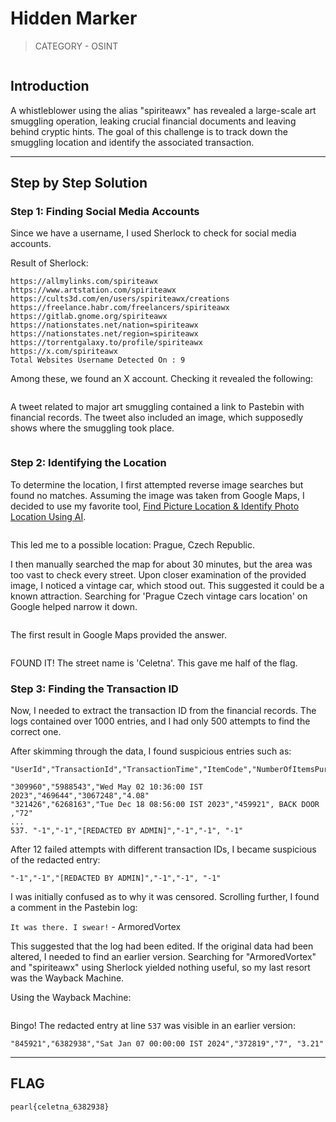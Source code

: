 # Hidden Marker

> CATEGORY - OSINT

<figure><img src="https://3066381948-files.gitbook.io/~/files/v0/b/gitbook-x-prod.appspot.com/o/spaces%2F1v4zpYg12djm83qExa3x%2Fuploads%2FfQZcaIsfFIuxZak3HRdp%2FPasted%20image%2020250307234638.png?alt=media&#x26;token=c68e428c-64b2-4d1a-b230-7944ecf873f3" alt=""><figcaption></figcaption></figure>

## Introduction

A whistleblower using the alias "spiriteawx" has revealed a large-scale art smuggling operation, leaking crucial financial documents and leaving behind cryptic hints. The goal of this challenge is to track down the smuggling location and identify the associated transaction.

***

## Step by Step Solution

### Step 1: Finding Social Media Accounts

Since we have a username, I used Sherlock to check for social media accounts.

Result of Sherlock:

```
https://allmylinks.com/spiriteawx
https://www.artstation.com/spiriteawx
https://cults3d.com/en/users/spiriteawx/creations
https://freelance.habr.com/freelancers/spiriteawx
https://gitlab.gnome.org/spiriteawx
https://nationstates.net/nation=spiriteawx
https://nationstates.net/region=spiriteawx
https://torrentgalaxy.to/profile/spiriteawx
https://x.com/spiriteawx
Total Websites Username Detected On : 9
```

Among these, we found an X account. Checking it revealed the following:

<figure><img src="https://3066381948-files.gitbook.io/~/files/v0/b/gitbook-x-prod.appspot.com/o/spaces%2F1v4zpYg12djm83qExa3x%2Fuploads%2FChSqVXpVQFNTvmarl3Td%2FPasted%20image%2020250307235228.png?alt=media&#x26;token=8a767a8c-465c-4bbd-b34f-f175eb3cca35" alt=""><figcaption></figcaption></figure>

A tweet related to major art smuggling contained a link to Pastebin with financial records. The tweet also included an image, which supposedly shows where the smuggling took place.

<figure><img src="https://3066381948-files.gitbook.io/~/files/v0/b/gitbook-x-prod.appspot.com/o/spaces%2F1v4zpYg12djm83qExa3x%2Fuploads%2FiPLscdfT8EpRb6RbjqzG%2F1.jpg?alt=media&#x26;token=e27a0db5-8508-41b4-a43f-5f140b42c690" alt=""><figcaption></figcaption></figure>

### Step 2: Identifying the Location

To determine the location, I first attempted reverse image searches but found no matches. Assuming the image was taken from Google Maps, I decided to use my favorite tool, [Find Picture Location & Identify Photo Location Using AI](https://findpiclocation.com/).

<figure><img src="https://3066381948-files.gitbook.io/~/files/v0/b/gitbook-x-prod.appspot.com/o/spaces%2F1v4zpYg12djm83qExa3x%2Fuploads%2FP4slfw5EDkPUYfCXDWkY%2FPasted%20image%2020250308000330.png?alt=media&#x26;token=8fa186e3-d296-4076-8d7c-9544707a3a36" alt=""><figcaption></figcaption></figure>

This led me to a possible location: Prague, Czech Republic.

I then manually searched the map for about 30 minutes, but the area was too vast to check every street. Upon closer examination of the provided image, I noticed a vintage car, which stood out. This suggested it could be a known attraction. Searching for 'Prague Czech vintage cars location' on Google helped narrow it down.

<figure><img src="https://3066381948-files.gitbook.io/~/files/v0/b/gitbook-x-prod.appspot.com/o/spaces%2F1v4zpYg12djm83qExa3x%2Fuploads%2Fxge9xzIgE5I8tSTia1ZF%2FPasted%20image%2020250308000642.png?alt=media&#x26;token=4d354804-9dbc-4d9f-97eb-e2b5cbfde6c0" alt=""><figcaption></figcaption></figure>

The first result in Google Maps provided the answer.

<figure><img src="https://3066381948-files.gitbook.io/~/files/v0/b/gitbook-x-prod.appspot.com/o/spaces%2F1v4zpYg12djm83qExa3x%2Fuploads%2FrHGuSS6QOe9IYx5cT8QJ%2FPasted%20image%2020250308000829.png?alt=media&#x26;token=3c2c8d33-12fb-4f3c-a1e8-216a604d430f" alt=""><figcaption></figcaption></figure>

FOUND IT! The street name is 'Celetna'. This gave me half of the flag.

### Step 3: Finding the Transaction ID

Now, I needed to extract the transaction ID from the financial records. The logs contained over 1000 entries, and I had only 500 attempts to find the correct one.

After skimming through the data, I found suspicious entries such as:

```
"UserId","TransactionId","TransactionTime","ItemCode","NumberOfItemsPurchased","CostPerItem"

"309960","5988543","Wed May 02 10:36:00 IST 2023","469644","3067248","4.08"
"321426","6268163","Tue Dec 18 08:56:00 IST 2023","459921", BACK DOOR ,"72"
...
537. "-1","-1","[REDACTED BY ADMIN]","-1","-1", "-1"
```

After 12 failed attempts with different transaction IDs, I became suspicious of the redacted entry:

`"-1","-1","[REDACTED BY ADMIN]","-1","-1", "-1"`

I was initially confused as to why it was censored. Scrolling further, I found a comment in the Pastebin log:

`It was there. I swear!` - ArmoredVortex

This suggested that the log had been edited. If the original data had been altered, I needed to find an earlier version. Searching for "ArmoredVortex" and "spiriteawx" using Sherlock yielded nothing useful, so my last resort was the Wayback Machine.

Using the Wayback Machine:

<figure><img src="https://3066381948-files.gitbook.io/~/files/v0/b/gitbook-x-prod.appspot.com/o/spaces%2F1v4zpYg12djm83qExa3x%2Fuploads%2F5t1RMNbwBXs6DLW5AoWM%2FPasted%20image%2020250308002234.png?alt=media&#x26;token=457d2f20-54fe-4fa6-b92e-5796fd157e2b" alt=""><figcaption></figcaption></figure>

Bingo! The redacted entry at line `537` was visible in an earlier version:

```
"845921","6382938","Sat Jan 07 00:00:00 IST 2024","372819","7", "3.21"
```

***

## FLAG

```
pearl{celetna_6382938}
```

